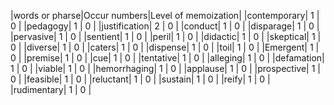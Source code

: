|words or pharse|Occur numbers|Level of memoization|
|contemporary|  1  |  0  |
|pedagogy|  1  |  0  |
|justification|  2  |  0  |
|conduct|  1  |  0  |
|disparage|  1  |  0  |
|pervasive|  1  |  0  |
|sentient|  1  |  0  |
|peril|  1  |  0  |
|didactic|  1  |  0  |
|skeptical|  1  |  0  |
|diverse|  1  |  0  |
|caters|  1  |  0  |
|dispense|  1  |  0  |
|toil|  1  |  0  |
|Emergent|  1  |  0  |
|premise|  1  |  0  |
|cue|  1  |  0  |
|tentative|  1  |  0  |
|alleging|  1  |  0  |
|defamation|  1  |  0  |
|viable|  1  |  0  |
|hemorrhaging|  1  |  0  |
|applause|  1  |  0  |
|prospective|  1  |  0  |
|feasible|  1  |  0  |
|reluctant|  1  |  0  |
|sustain|  1  |  0  |
|reify|  1  |  0  |
|rudimentary|  1  |  0  |

